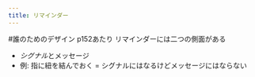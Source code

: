 ```yaml
---
title: リマインダー
---
```


\#誰のためのデザイン p152あたり
リマインダーには二つの側面がある

* *シグナル*とメッセージ
* 例: 指に紐を結んでおく = シグナルにはなるけどメッセージにはならない
